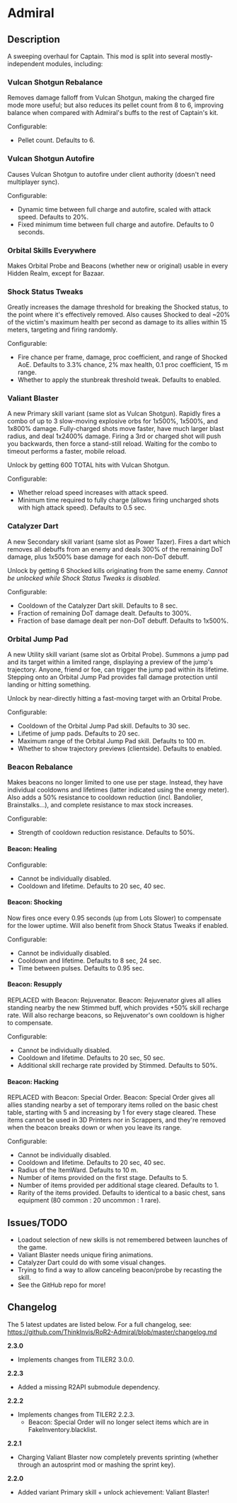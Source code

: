 # Admiral

## Description

A sweeping overhaul for Captain. This mod is split into several mostly-independent modules, including:

### Vulcan Shotgun Rebalance

Removes damage falloff from Vulcan Shotgun, making the charged fire mode more useful; but also reduces its pellet count from 8 to 6, improving balance when compared with Admiral's buffs to the rest of Captain's kit.

Configurable:
- Pellet count. Defaults to 6.

### Vulcan Shotgun Autofire

Causes Vulcan Shotgun to autofire under client authority (doesn't need multiplayer sync).

Configurable:
- Dynamic time between full charge and autofire, scaled with attack speed. Defaults to 20%.
- Fixed minimum time between full charge and autofire. Defaults to 0 seconds.

### Orbital Skills Everywhere

Makes Orbital Probe and Beacons (whether new or original) usable in every Hidden Realm, except for Bazaar.

### Shock Status Tweaks

Greatly increases the damage threshold for breaking the Shocked status, to the point where it's effectively removed. Also causes Shocked to deal ~20% of the victim's maximum health per second as damage to its allies within 15 meters, targeting and firing randomly.

Configurable:
- Fire chance per frame, damage, proc coefficient, and range of Shocked AoE. Defaults to 3.3% chance, 2% max health, 0.1 proc coefficient, 15 m range.
- Whether to apply the stunbreak threshold tweak. Defaults to enabled.

### Valiant Blaster

A new Primary skill variant (same slot as Vulcan Shotgun). Rapidly fires a combo of up to 3 slow-moving explosive orbs for 1x500%, 1x500%, and 1x800% damage. Fully-charged shots move faster, have much larger blast radius, and deal 1x2400% damage. Firing a 3rd or charged shot will push you backwards, then force a stand-still reload. Waiting for the combo to timeout performs a faster, mobile reload.

Unlock by getting 600 TOTAL hits with Vulcan Shotgun.

Configurable:
- Whether reload speed increases with attack speed.
- Minimum time required to fully charge (allows firing uncharged shots with high attack speed). Defaults to 0.5 sec.

### Catalyzer Dart

A new Secondary skill variant (same slot as Power Tazer). Fires a dart which removes all debuffs from an enemy and deals 300% of the remaining DoT damage, plus 1x500% base damage for each non-DoT debuff.

Unlock by getting 6 Shocked kills originating from the same enemy. *Cannot be unlocked while Shock Status Tweaks is disabled*.

Configurable:
- Cooldown of the Catalyzer Dart skill. Defaults to 8 sec.
- Fraction of remaining DoT damage dealt. Defaults to 300%.
- Fraction of base damage dealt per non-DoT debuff. Defaults to 1x500%.

### Orbital Jump Pad

A new Utility skill variant (same slot as Orbital Probe). Summons a jump pad and its target within a limited range, displaying a preview of the jump's trajectory. Anyone, friend or foe, can trigger the jump pad within its lifetime. Stepping onto an Orbital Jump Pad provides fall damage protection until landing or hitting something.

Unlock by near-directly hitting a fast-moving target with an Orbital Probe.

Configurable:
- Cooldown of the Orbital Jump Pad skill. Defaults to 30 sec.
- Lifetime of jump pads. Defaults to 20 sec.
- Maximum range of the Orbital Jump Pad skill. Defaults to 100 m.
- Whether to show trajectory previews (clientside). Defaults to enabled.

### Beacon Rebalance

Makes beacons no longer limited to one use per stage. Instead, they have individual cooldowns and lifetimes (latter indicated using the energy meter). Also adds a 50% resistance to cooldown reduction (incl. Bandolier, Brainstalks...), and complete resistance to max stock increases.

Configurable:
- Strength of cooldown reduction resistance. Defaults to 50%.

#### Beacon: Healing

Configurable:
- Cannot be individually disabled.
- Cooldown and lifetime. Defaults to 20 sec, 40 sec.

#### Beacon: Shocking

Now fires once every 0.95 seconds (up from Lots Slower) to compensate for the lower uptime. Will also benefit from Shock Status Tweaks if enabled.

Configurable:
- Cannot be individually disabled.
- Cooldown and lifetime. Defaults to 8 sec, 24 sec.
- Time between pulses. Defaults to 0.95 sec.

#### Beacon: Resupply

REPLACED with Beacon: Rejuvenator. Beacon: Rejuvenator gives all allies standing nearby the new Stimmed buff, which provides +50% skill recharge rate. Will also recharge beacons, so Rejuvenator's own cooldown is higher to compensate.

Configurable:
- Cannot be individually disabled.
- Cooldown and lifetime. Defaults to 20 sec, 50 sec.
- Additional skill recharge rate provided by Stimmed. Defaults to 50%.

#### Beacon: Hacking

REPLACED with Beacon: Special Order. Beacon: Special Order gives all allies standing nearby a set of temporary items rolled on the basic chest table, starting with 5 and increasing by 1 for every stage cleared. These items cannot be used in 3D Printers nor in Scrappers, and they're removed when the beacon breaks down or when you leave its range.

Configurable:
- Cannot be individually disabled.
- Cooldown and lifetime. Defaults to 20 sec, 40 sec.
- Radius of the ItemWard. Defaults to 10 m.
- Number of items provided on the first stage. Defaults to 5.
- Number of items provided per additional stage cleared. Defaults to 1.
- Rarity of the items provided. Defaults to identical to a basic chest, sans equipment (80 common : 20 uncommon : 1 rare).

## Issues/TODO

- Loadout selection of new skills is not remembered between launches of the game.
- Valiant Blaster needs unique firing animations.
- Catalyzer Dart could do with some visual changes.
- Trying to find a way to allow canceling beacon/probe by recasting the skill.
- See the GitHub repo for more!

## Changelog

The 5 latest updates are listed below. For a full changelog, see: https://github.com/ThinkInvis/RoR2-Admiral/blob/master/changelog.md

**2.3.0**

- Implements changes from TILER2 3.0.0.

**2.2.3**

- Added a missing R2API submodule dependency.

**2.2.2**

- Implements changes from TILER2 2.2.3.
	- Beacon: Special Order will no longer select items which are in FakeInventory.blacklist.

**2.2.1**

- Charging Valiant Blaster now completely prevents sprinting (whether through an autosprint mod or mashing the sprint key).

**2.2.0**

- Added variant Primary skill + unlock achievement: Valiant Blaster!